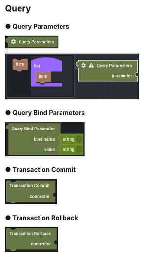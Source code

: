 # Query

## ● Query Parameters

![](../../../.gitbook/assets/image%20%28249%29.png)

![](../../../.gitbook/assets/image%20%28261%29.png)

## ● Query Bind Parameters

![](../../../.gitbook/assets/image%20%28220%29.png)

## ● Transaction Commit

![](../../../.gitbook/assets/image%20%28231%29.png)

## ● Transaction Rollback

![](../../../.gitbook/assets/image%20%28250%29.png)

